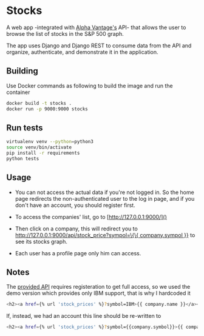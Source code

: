 # Stocks

A web app -integrated with [Alpha Vantage's](https://www.alphavantage.co/) API- that allows the user to browse the list of stocks in the S&P 500 graph.

The app uses Django and Django REST to consume data from the API and organize, authenticate, and demonstrate it in the application.




## Building

Use Docker commands as following to build the image and run the container

```bash
docker build -t stocks .
docker run -p 9000:9000 stocks
```

## Run tests


```bash
virtualenv venv --python=python3
source venv/bin/activate
pip install -r requirements
python tests
```


## Usage
- You can not access the actual data if you're not logged in. So the home page redirects the non-authenticated user to the log in page, and if you don't have an account, you should register first.

- To access the companies' list, go to
[http://127.0.0.1:9000/]()

- Then click on a company, this will redirect you to [http://127.0.0.1:9000/api/stock_price?sympol=\{\{ company.sympol \}\}]()
 to see its stocks graph. 

- Each user has a profile page only him can access.


## Notes

The [provided API](https://www.alphavantage.co/documentation/) requires registeration to get full access, so we used the demo version which provides only IBM support, that is why I hardcoded it

```bash
<h2><a href={% url 'stock_prices' %}?symbol=IBM>{{ company.name }}</a></h2>
```

If, instead, we had an account this line should be re-written to 
```bash
<h2><a href={% url 'stock_prices' %}?symbol={{company.symbol}}>{{ company.name }}</a></h2>
```
